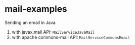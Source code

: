 mail-examples
==================
Sending an email in Java

1) with javax.mail API: `MailServiceJavaMail`
2) with apache commons-mail API: `MailServiceCommonsEmail`